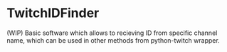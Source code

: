 # TwitchIDFinder
(WIP) Basic software which allows to recieving ID from specific channel name, which can be used in other methods from python-twitch wrapper.

